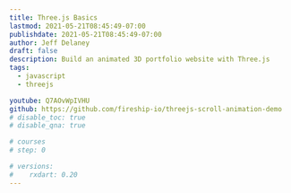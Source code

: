 ```yaml
---
title: Three.js Basics
lastmod: 2021-05-21T08:45:49-07:00
publishdate: 2021-05-21T08:45:49-07:00
author: Jeff Delaney
draft: false
description: Build an animated 3D portfolio website with Three.js
tags:
  - javascript
  - threejs

youtube: Q7AOvWpIVHU
github: https://github.com/fireship-io/threejs-scroll-animation-demo
# disable_toc: true
# disable_qna: true

# courses
# step: 0

# versions:
#    rxdart: 0.20
---
```

